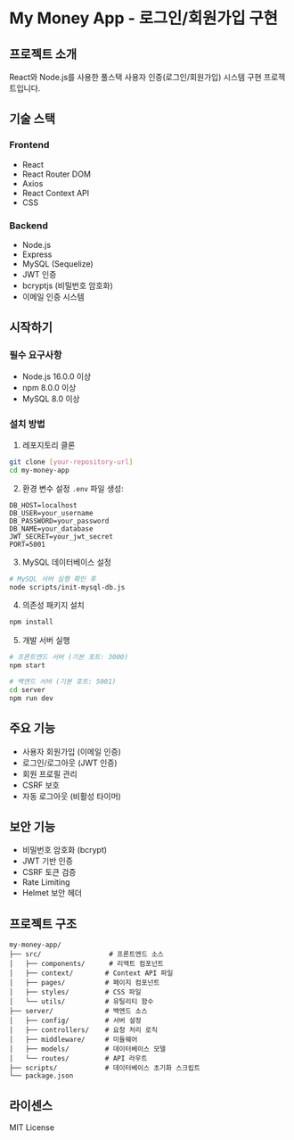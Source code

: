 # My Money App - 로그인/회원가입 구현

## 프로젝트 소개
React와 Node.js를 사용한 풀스택 사용자 인증(로그인/회원가입) 시스템 구현 프로젝트입니다.

## 기술 스택
### Frontend
- React
- React Router DOM
- Axios
- React Context API
- CSS

### Backend
- Node.js
- Express
- MySQL (Sequelize)
- JWT 인증
- bcryptjs (비밀번호 암호화)
- 이메일 인증 시스템

## 시작하기

### 필수 요구사항
- Node.js 16.0.0 이상
- npm 8.0.0 이상
- MySQL 8.0 이상

### 설치 방법
1. 레포지토리 클론
```bash
git clone [your-repository-url]
cd my-money-app
```

2. 환경 변수 설정
`.env` 파일 생성:
```env
DB_HOST=localhost
DB_USER=your_username
DB_PASSWORD=your_password
DB_NAME=your_database
JWT_SECRET=your_jwt_secret
PORT=5001
```

3. MySQL 데이터베이스 설정
```bash
# MySQL 서버 실행 확인 후
node scripts/init-mysql-db.js
```

4. 의존성 패키지 설치
```bash
npm install
```

5. 개발 서버 실행
```bash
# 프론트엔드 서버 (기본 포트: 3000)
npm start

# 백엔드 서버 (기본 포트: 5001)
cd server
npm run dev
```

## 주요 기능
- 사용자 회원가입 (이메일 인증)
- 로그인/로그아웃 (JWT 인증)
- 회원 프로필 관리
- CSRF 보호
- 자동 로그아웃 (비활성 타이머)

## 보안 기능
- 비밀번호 암호화 (bcrypt)
- JWT 기반 인증
- CSRF 토큰 검증
- Rate Limiting
- Helmet 보안 헤더

## 프로젝트 구조
```
my-money-app/
├── src/                 # 프론트엔드 소스
│   ├── components/      # 리액트 컴포넌트
│   ├── context/        # Context API 파일
│   ├── pages/          # 페이지 컴포넌트
│   ├── styles/         # CSS 파일
│   └── utils/          # 유틸리티 함수
├── server/             # 백엔드 소스
│   ├── config/         # 서버 설정
│   ├── controllers/    # 요청 처리 로직
│   ├── middleware/     # 미들웨어
│   ├── models/         # 데이터베이스 모델
│   └── routes/         # API 라우트
├── scripts/            # 데이터베이스 초기화 스크립트
└── package.json
```

## 라이센스
MIT License